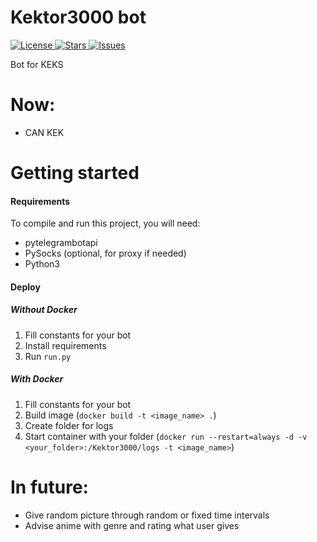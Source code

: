 # Kektor3000 bot

<a href="https://github.com/AnyKeyShik/Kektor3000/blob/master/LICENSE">
<img src ="https://img.shields.io/github/license/AnyKeyShik/Kektor3000.svg"  alt="License"/>
</a>
<a href="https://github.com/AnyKeyShik/Kektor3000/stargazers">
<img src ="https://img.shields.io/github/stars/AnyKeyShik/Kektor3000.svg"  alt="Stars"/>
</a>
<a href="https://github.com/AnyKeyShik/Kektor3000/issues">
<img src ="https://img.shields.io/github/issues/AnyKeyShik/Kektor3000.svg"  alt="Issues"/>
</a>

Bot for KEKS

# Now:
* CAN KEK


# Getting started

#### Requirements

To compile and run this project, you will need:
* pytelegrambotapi
* PySocks (optional, for proxy if needed)
* Python3

#### Deploy

##### Without Docker
1. Fill constants for your bot
2. Install requirements
3. Run `run.py` 

##### With Docker
1. Fill constants for your bot
2. Build image (`docker build -t <image_name> .`)
3. Create folder for logs
4. Start container with your folder (`docker run --restart=always -d -v <your_folder>:/Kektor3000/logs -t <image_name>`)

# In future:
* Give random picture through random or fixed time intervals
* Advise anime with genre and rating what user gives 
